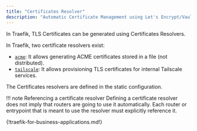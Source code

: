 ```yaml
---
title: "Certificates Resolver"
description: "Automatic Certificate Management using Let's Encrypt/Vault and Tailscale."
---
```



In Traefik, TLS Certificates can be generated using Certificates Resolvers.

In Traefik, two certificate resolvers exist:

- [`acme`](./acme.md): It allows generating ACME certificates stored in a file (not distributed).
- [`tailscale`](./tailscale.md): It allows provisioning TLS certificates for internal Tailscale services.

The Certificates resolvers are defined in the static configuration.

!!! note Referencing a certificate resolver
    Defining a certificate resolver does not imply that routers are going to use it automatically.
    Each router or entrypoint that is meant to use the resolver must explicitly reference it.

{!traefik-for-business-applications.md!}
